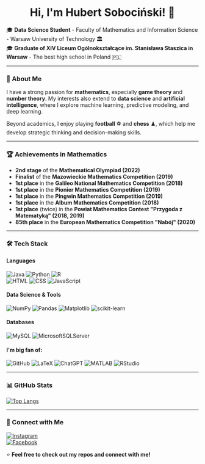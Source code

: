 <h1 align="center">Hi, I'm Hubert Sobociński! 👋</h1>

🎓 **Data Science Student** - Faculty of Mathematics and Information Science - Warsaw University of Technology 🏛  
🎓 **Graduate of XIV Liceum Ogólnokształcące im. Stanisława Staszica in Warsaw** - The best high school in Poland 🇵🇱  

---

### 🎯 About Me  
I have a strong passion for **mathematics**, especially **game theory** and **number theory**. My interests also extend to **data science** and **artificial intelligence**, where I explore machine learning, predictive modeling, and deep learning.  

Beyond academics, I enjoy playing **football** ⚽ and **chess** ♟, which help me develop strategic thinking and decision-making skills.  

---

### 🏆 Achievements in Mathematics  
- **2nd stage** of the **Mathematical Olympiad (2022)**  
- **Finalist** of the **Mazowieckie Mathematics Competition (2019)**  
- **1st place** in the **Galileo National Mathematics Competition (2018)**  
- **1st place** in the **Pionier Mathematics Competition (2019)**  
- **1st place** in the **Pingwin Mathematics Competition (2019)**  
- **1st place** in the **Album Mathematics Competition (2018)**  
- **1st place** (twice) in the **Powiat Mathematics Contest "Przygoda z Matematyką" (2018, 2019)**  
- **85th place** in the **European Mathematics Competition "Nabój" (2020)**  

---

### 🛠 Tech Stack  
#### **Languages**  
![Java](https://img.shields.io/badge/Java-%23ED8B00.svg?&style=for-the-badge&logo=openjdk&logoColor=white)
![Python](https://img.shields.io/badge/Python-%233776AB.svg?&style=for-the-badge&logo=python&logoColor=white)
![R](https://img.shields.io/badge/R-%23276DC3.svg?&style=for-the-badge&logo=r&logoColor=white)  
![HTML](https://img.shields.io/badge/HTML5-%23E34F26.svg?&style=for-the-badge&logo=html5&logoColor=white)
![CSS](https://img.shields.io/badge/CSS3-%231572B6.svg?&style=for-the-badge&logo=css3&logoColor=white)
![JavaScript](https://img.shields.io/badge/JavaScript-%23F7DF1E.svg?&style=for-the-badge&logo=javascript&logoColor=black)

#### **Data Science & Tools**  
![NumPy](https://img.shields.io/badge/NumPy-%23013243.svg?&style=for-the-badge&logo=numpy&logoColor=white)
![Pandas](https://img.shields.io/badge/Pandas-%23150458.svg?&style=for-the-badge&logo=pandas&logoColor=white)
![Matplotlib](https://img.shields.io/badge/Matplotlib-%2300A98F.svg?&style=for-the-badge&logo=matplotlib&logoColor=white)
![scikit-learn](https://img.shields.io/badge/scikit--learn-%23F7931E.svg?&style=for-the-badge&logo=scikit-learn&logoColor=white)

#### **Databases**  
![MySQL](https://img.shields.io/badge/MySQL-%2300f.svg?&style=for-the-badge&logo=mysql&logoColor=white)
![MicrosoftSQLServer](https://img.shields.io/badge/Microsoft%20SQL%20Server-%23CC2927.svg?&style=for-the-badge&logo=microsoft-sql-server&logoColor=white)

#### **I'm big fan of:**  
![GitHub](https://img.shields.io/badge/GitHub-%23121011.svg?&style=for-the-badge&logo=github&logoColor=white)
![LaTeX](https://img.shields.io/badge/LaTeX-%23008080.svg?&style=for-the-badge&logo=latex&logoColor=white)
![ChatGPT](https://img.shields.io/badge/ChatGPT-%2300A67E.svg?&style=for-the-badge&logo=openai&logoColor=white)
![MATLAB](https://img.shields.io/badge/MATLAB-%23FF8000.svg?&style=for-the-badge&logo=mathworks&logoColor=white)
![RStudio](https://img.shields.io/badge/RStudio-%2376AADB.svg?&style=for-the-badge&logo=rstudio&logoColor=white)

---

### 📊 GitHub Stats  
[![Top Langs](https://github-readme-stats.vercel.app/api/top-langs/?username=hubsonsss)](https://github.com/anuraghazra/github-readme-stats)

---

### 🔗 Connect with Me  

[![Instagram](https://img.shields.io/badge/Instagram-%23E4405F.svg?&style=for-the-badge&logo=instagram&logoColor=white)](https://www.instagram.com/hubsonsss/)  
[![Facebook](https://img.shields.io/badge/Facebook-%230866FF?style=for-the-badge&logo=facebook)](https://www.facebook.com/profile.php?id=100006124816094&locale=pl_PL)

⭐ **Feel free to check out my repos and connect with me!**
